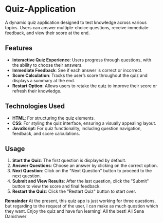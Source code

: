 # Quiz-Application

A dynamic quiz application designed to test knowledge across various topics. Users can answer multiple-choice questions, receive immediate feedback, and view their score at the end. 

## Features

- **Interactive Quiz Experience**: Users progress through questions, with the ability to choose their answers.
- **Immediate Feedback**: See if each answer is correct or incorrect.
- **Score Calculation**: Tracks the user’s score throughout the quiz and displays a summary at the end.
- **Restart Option**: Allows users to retake the quiz to improve their score or refresh their knowledge.

## Technologies Used

- **HTML**: For structuring the quiz elements.
- **CSS**: For styling the quiz interface, ensuring a visually appealing layout.
- **JavaScript**: For quiz functionality, including question navigation, feedback, and score calculations.

## Usage

1. **Start the Quiz**: The first question is displayed by default. 
2. **Answer Questions**: Choose an answer by clicking on the correct option.
3. **Next Question**: Click on the "Next Question" button to proceed to the next question.
4. **Submit and View Results**: After the last question, click the "Submit" button to view the score and final feedback.
5. **Restart the Quiz**: Click the "Restart Quiz" button to start over.


**Remainder**
At the present, this quiz app is just working for three questions, but regarding to the request of the user, I can make as much question which they want.
Enjoy the quiz and have fun learning!
All the best!
Ali Sena Danishwer
